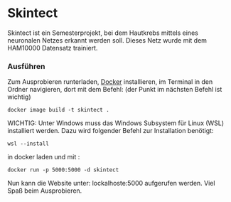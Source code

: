 # Skintect
Skintect ist ein Semesterprojekt, bei dem Hautkrebs mittels eines neuronalen Netzes erkannt werden soll. Dieses Netz wurde mit dem HAM10000 Datensatz trainiert.

### Ausführen
Zum Ausprobieren runterladen, [Docker](https://docs.docker.com/get-docker/) installieren, im Terminal in den Ordner navigieren, dort mit dem Befehl: (der Punkt im nächsten Befehl ist wichtig)
```docker
docker image build -t skintect .
```
WICHTIG: Unter Windows muss das Windows Subsystem für Linux (WSL) installiert werden. Dazu wird folgender Befehl zur Installation benötigt:

```
wsl --install
```
 in docker laden und mit :
 ```docker
 docker run -p 5000:5000 -d skintect 
 ```
Nun kann die Website unter: lockalhoste:5000 aufgerufen werden. 
Viel Spaß beim Ausprobieren.



